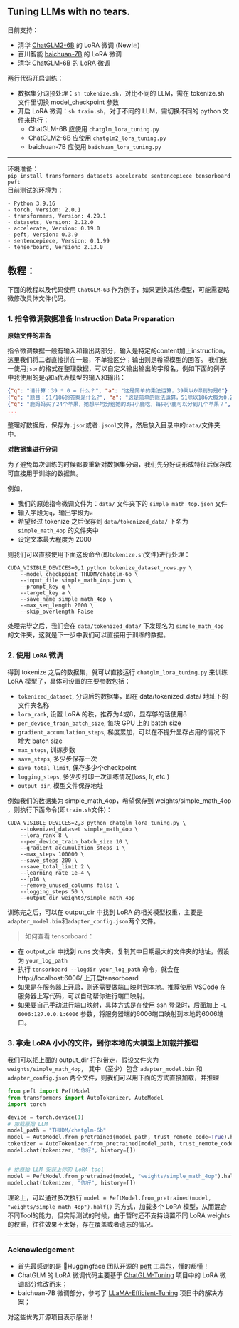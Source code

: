 ## Tuning LLMs with no tears.

目前支持：
- 清华 [ChatGLM2-6B](https://huggingface.co/THUDM/chatglm2-6b) 的 LoRA 微调 (New!🔥)
- 百川智能 [baichuan-7B](https://huggingface.co/baichuan-inc/baichuan-7B) 的 LoRA 微调
- 清华 [ChatGLM-6B](https://huggingface.co/THUDM/chatglm-6b) 的 LoRA 微调


两行代码开启训练：
- 数据集分词预处理：`sh tokenize.sh`，对比不同的 LLM，需在 tokenize.sh 文件里切换 model_checkpoint 参数
- 开启 LoRA 微调：`sh train.sh`，对于不同的 LLM，需切换不同的 python 文件来执行：
    - ChatGLM-6B 应使用 `chatglm_lora_tuning.py`
    - ChatGLM2-6B 应使用 `chatglm2_lora_tuning.py`
    - baichuan-7B 应使用 `baichuan_lora_tuning.py`

---

环境准备：\
`pip install transformers datasets accelerate sentencepiece tensorboard peft`\
目前测试的环境为：
```
- Python 3.9.16
- torch, Version: 2.0.1
- transformers, Version: 4.29.1
- datasets, Version: 2.12.0
- accelerate, Version: 0.19.0
- peft, Version: 0.3.0
- sentencepiece, Version: 0.1.99
- tensorboard, Version: 2.13.0
```

## 教程：
下面的教程以及代码使用 `ChatGLM-6B` 作为例子，如果更换其他模型，可能需要略微修改具体文件代码。

### 1. 指令微调数据准备 Instruction Data Preparation
**原始文件的准备**

指令微调数据一般有输入和输出两部分，输入是特定的content加上instruction，这里我们将二者直接拼在一起，不单独区分；输出则是希望模型的回答。
我们统一使用`json`的格式在整理数据，可以自定义输出输出的字段名，例如下面的例子中我使用的是`q`和`a`代表模型的输入和输出：
```json
{"q": "请计算：39 * 0 = 什么？", "a": "这是简单的乘法运算，39乘以0得到的是0"}
{"q": "题目：51/186的答案是什么?", "a": "这是简单的除法运算，51除以186大概为0.274"}
{"q": "鹿妈妈买了24个苹果，她想平均分给她的3只小鹿吃，每只小鹿可以分到几个苹果？", "a": "鹿妈妈买了24个苹果，平均分给3只小鹿吃，那么每只小鹿可以分到的苹果数就是总苹果数除以小鹿的只数。\n24÷3=8\n每只小鹿可以分到8个苹果。所以，答案是每只小鹿可以分到8个苹果。"}
...
```
整理好数据后，保存为`.json`或者`.jsonl`文件，然后放入目录中的`data/`文件夹中。

**对数据集进行分词**

为了避免每次训练的时候都要重新对数据集分词，我们先分好词形成特征后保存成可直接用于训练的数据集。

例如，
- 我们的原始指令微调文件为：`data/` 文件夹下的 `simple_math_4op.json` 文件
- 输入字段为`q`，输出字段为`a`
- 希望经过 tokenize 之后保存到 `data/tokenized_data/` 下名为 `simple_math_4op` 的文件夹中
- 设定文本最大程度为 2000

则我们可以直接使用下面这段命令(即`tokenize.sh`文件)进行处理：
```shell
CUDA_VISIBLE_DEVICES=0,1 python tokenize_dataset_rows.py \
    --model_checkpoint THUDM/chatglm-6b \
    --input_file simple_math_4op.json \
    --prompt_key q \
    --target_key a \
    --save_name simple_math_4op \
    --max_seq_length 2000 \
    --skip_overlength False
```
处理完毕之后，我们会在 `data/tokenized_data/` 下发现名为 `simple_math_4op` 的文件夹，这就是下一步中我们可以直接用于训练的数据。


### 2. 使用 `LoRA` 微调

得到 tokenize 之后的数据集，就可以直接运行 `chatglm_lora_tuning.py` 来训练 LoRA 模型了，具体可设置的主要参数包括：
- `tokenized_dataset`, 分词后的数据集，即在 data/tokenized_data/ 地址下的文件夹名称
- `lora_rank`, 设置 LoRA 的秩，推荐为4或8，显存够的话使用8
- `per_device_train_batch_size`, 每块 GPU 上的 batch size
- `gradient_accumulation_steps`, 梯度累加，可以在不提升显存占用的情况下增大 batch size
- `max_steps`, 训练步数
- `save_steps`, 多少步保存一次
- `save_total_limit`, 保存多少个checkpoint
- `logging_steps`, 多少步打印一次训练情况(loss, lr, etc.)
- `output_dir`, 模型文件保存地址

例如我们的数据集为 simple_math_4op，希望保存到 weights/simple_math_4op ，则执行下面命令(即`train.sh`文件)：
```shell
CUDA_VISIBLE_DEVICES=2,3 python chatglm_lora_tuning.py \
    --tokenized_dataset simple_math_4op \
    --lora_rank 8 \
    --per_device_train_batch_size 10 \
    --gradient_accumulation_steps 1 \
    --max_steps 100000 \
    --save_steps 200 \
    --save_total_limit 2 \
    --learning_rate 1e-4 \
    --fp16 \
    --remove_unused_columns false \
    --logging_steps 50 \
    --output_dir weights/simple_math_4op
```

训练完之后，可以在 output_dir 中找到 LoRA 的相关模型权重，主要是`adapter_model.bin`和`adapter_config.json`两个文件。


> 如何查看 tensorboard：
- 在 output_dir 中找到 runs 文件夹，复制其中日期最大的文件夹的地址，假设为 `your_log_path`
- 执行 `tensorboard --logdir your_log_path` 命令，就会在 http://localhost:6006/ 上开启tensorboard
- 如果是在服务器上开启，则还需要做端口映射到本地。推荐使用 VSCode 在服务器上写代码，可以自动帮你进行端口映射。
- 如果要自己手动进行端口映射，具体方式是在使用 ssh 登录时，后面加上 `-L 6006:127.0.0.1:6006` 参数，将服务器端的6006端口映射到本地的6006端口。


### 3. 拿走 LoRA 小小的文件，到你本地的大模型上加载并推理

我们可以把上面的 output_dir 打包带走，假设文件夹为 `weights/simple_math_4op`， 其中（至少）包含 `adapter_model.bin` 和 `adapter_config.json` 两个文件，则我们可以用下面的方式直接加载，并推理

```python
from peft import PeftModel
from transformers import AutoTokenizer, AutoModel
import torch

device = torch.device(1)
# 加载原始 LLM
model_path = "THUDM/chatglm-6b"
model = AutoModel.from_pretrained(model_path, trust_remote_code=True).half().to(device)
tokenizer = AutoTokenizer.from_pretrained(model_path, trust_remote_code=True)
model.chat(tokenizer, "你好", history=[])


# 给原始 LLM 安装上你的 LoRA tool
model = PeftModel.from_pretrained(model, "weights/simple_math_4op").half()
model.chat(tokenizer, "你好", history=[])
```

理论上，可以通过多次执行 `model = PeftModel.from_pretrained(model, "weights/simple_math_4op").half()` 的方式，加载多个 LoRA 模型，从而混合不同Tool的能力，但实际测试的时候，由于暂时还不支持设置不同 LoRA weights的权重，往往效果不太好，存在覆盖或者遗忘的情况。


---

### Acknowledgement
- 首先最感谢的是 🤗Huggingface 团队开源的 [peft](https://github.com/huggingface/peft) 工具包，懂的都懂！
- ChatGLM 的 LoRA 微调代码主要基于 [ChatGLM-Tuning](https://github.com/mymusise/ChatGLM-Tuning) 项目中的 LoRA 微调部分修改而来；
- baichuan-7B 微调部分，参考了 [LLaMA-Efficient-Tuning](https://github.com/hiyouga/LLaMA-Efficient-Tuning/issues/43) 项目中的解决方案；

对这些优秀开源项目表示感谢！